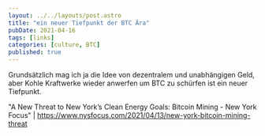 ```yaml
---
layout: ../../layouts/post.astro
title: "ein neuer Tiefpunkt der BTC Ära"
pubDate: 2021-04-16
tags: [links]
categories: [culture, BTC]
published: true
---
```


Grundsätzlich mag ich ja die Idee von dezentralem und unabhängigen Geld, aber Kohle Kraftwerke wieder anwerfen um BTC zu schürfen ist ein neuer Tiefpunkt.

"A New Threat to New York’s Clean Energy Goals: Bitcoin Mining - New York Focus" | https://www.nysfocus.com/2021/04/13/new-york-bitcoin-mining-threat
